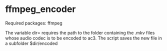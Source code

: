 # ffmpeg_encoder
Required packages: ffmpeg

The variable 
dir=
requires the path to the folder containing the .mkv files whose audio codec is to be encoded to ac3.
The script saves the new file in a subfolder $dir/encoded
